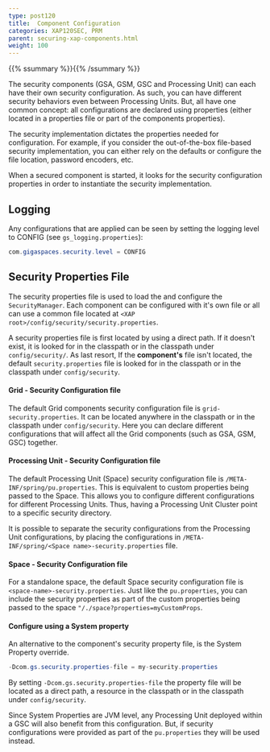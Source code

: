```yaml
---
type: post120
title:  Component Configuration
categories: XAP120SEC, PRM
parent: securing-xap-components.html
weight: 100
---
```


{{% ssummary %}}{{% /ssummary %}}


The security components (GSA, GSM, GSC and Processing Unit) can each have their own security configuration. As such, you can have different security behaviors even between Processing Units. But, all have one common concept: all configurations are declared using properties (either located in a properties file or part of the components properties).

The security implementation dictates the properties needed for configuration. For example, if you consider the out-of-the-box file-based security implementation, you can either rely on the defaults or configure the file location, password encoders, etc.

When a secured component is started, it looks for the security configuration properties in order to instantiate the security implementation.

## Logging

Any configurations that are applied can be seen by setting the logging level to CONFIG (see `gs_logging.properties`):


```java
com.gigaspaces.security.level = CONFIG
```

## Security Properties File

The security properties file is used to load the and configure the `SecurityManager`. Each component can be configured with it's own file or all can use a common file located at `<XAP root>/config/security/security.properties`.

A security properties file is first located by using a direct path. If it doesn't exist, it is looked for in the classpath or in the classpath under `config/security/`. As last resort, If the **component's** file isn't located, the default `security.properties` file is looked for in the classpath or in the classpath under `config/security`.

#### Grid - Security Configuration file

The default Grid components security configuration file is `grid-security.properties`. It can be located anywhere in the classpath or in the classpath under `config/security`. Here you can declare different configurations that will affect all the Grid components (such as GSA, GSM, GSC) together.

#### Processing Unit - Security Configuration file

The default Processing Unit (Space) security configuration file is `/META-INF/spring/pu.properties`. This is equivalent to custom properties being passed to the Space. This allows you to configure different configurations for different Processing Units. Thus, having a Processing Unit Cluster point to a specific security directory.

It is possible to separate the security configurations from the Processing Unit configurations, by placing the configurations in `/META-INF/spring/<Space name>-security.properties` file.

#### Space - Security Configuration file

For a standalone space, the default Space security configuration file is `<space-name>-security.properties`. Just like the `pu.properties`, you can include the security properties as part of the custom properties being passed to the space `"/./space?properties=myCustomProps`.

#### Configure using a System property

An alternative to the component's security property file, is the System Property override.


```java
-Dcom.gs.security.properties-file = my-security.properties
```

By setting `-Dcom.gs.security.properties-file` the property file will be located as a direct path, a resource in the classpath or in the classpath under `config/security`.

Since System Properties are JVM level, any Processing Unit deployed within a GSC will also benefit from this configuration. But, if security configurations were provided as part of the `pu.properties` they will be used instead.

